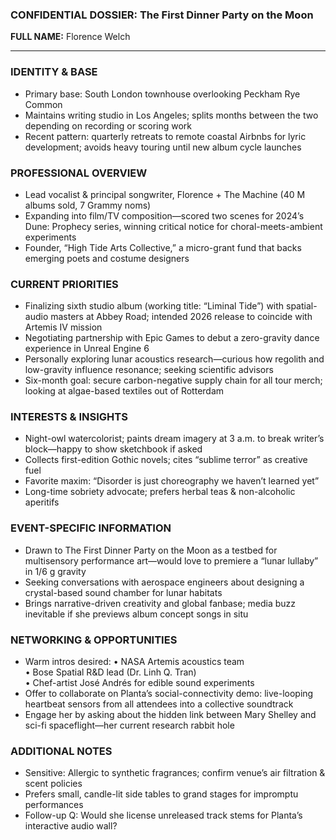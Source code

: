 ### CONFIDENTIAL DOSSIER: The First Dinner Party on the Moon

**FULL NAME:** Florence Welch

---
### IDENTITY & BASE
- Primary base: South London townhouse overlooking Peckham Rye Common
- Maintains writing studio in Los Angeles; splits months between the two depending on recording or scoring work
- Recent pattern: quarterly retreats to remote coastal Airbnbs for lyric development; avoids heavy touring until new album cycle launches

### PROFESSIONAL OVERVIEW
- Lead vocalist & principal songwriter, Florence + The Machine (40 M albums sold, 7 Grammy noms)
- Expanding into film/TV composition—scored two scenes for 2024’s Dune: Prophecy series, winning critical notice for choral-meets-ambient experiments
- Founder, “High Tide Arts Collective,” a micro-grant fund that backs emerging poets and costume designers

### CURRENT PRIORITIES
- Finalizing sixth studio album (working title: “Liminal Tide”) with spatial-audio masters at Abbey Road; intended 2026 release to coincide with Artemis IV mission
- Negotiating partnership with Epic Games to debut a zero-gravity dance experience in Unreal Engine 6
- Personally exploring lunar acoustics research—curious how regolith and low-gravity influence resonance; seeking scientific advisors
- Six-month goal: secure carbon-negative supply chain for all tour merch; looking at algae-based textiles out of Rotterdam

### INTERESTS & INSIGHTS
- Night-owl watercolorist; paints dream imagery at 3 a.m. to break writer’s block—happy to show sketchbook if asked
- Collects first-edition Gothic novels; cites “sublime terror” as creative fuel
- Favorite maxim: “Disorder is just choreography we haven’t learned yet”
- Long-time sobriety advocate; prefers herbal teas & non-alcoholic aperitifs

### EVENT-SPECIFIC INFORMATION
- Drawn to The First Dinner Party on the Moon as a testbed for multisensory performance art—would love to premiere a “lunar lullaby” in 1/6 g gravity
- Seeking conversations with aerospace engineers about designing a crystal-based sound chamber for lunar habitats
- Brings narrative-driven creativity and global fanbase; media buzz inevitable if she previews album concept songs in situ

### NETWORKING & OPPORTUNITIES
- Warm intros desired: 
  • NASA Artemis acoustics team  
  • Bose Spatial R&D lead (Dr. Linh Q. Tran)  
  • Chef-artist José Andrés for edible sound experiments
- Offer to collaborate on Planta’s social-connectivity demo: live-looping heartbeat sensors from all attendees into a collective soundtrack
- Engage her by asking about the hidden link between Mary Shelley and sci-fi spaceflight—her current research rabbit hole

### ADDITIONAL NOTES
- Sensitive: Allergic to synthetic fragrances; confirm venue’s air filtration & scent policies
- Prefers small, candle-lit side tables to grand stages for impromptu performances
- Follow-up Q: Would she license unreleased track stems for Planta’s interactive audio wall?